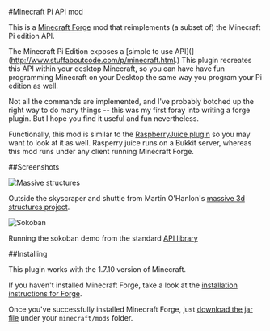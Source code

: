 #Minecraft Pi API mod

This is a [Minecraft Forge](http://www.minecraftforge.net/wiki/Installation/Universal) mod that reimplements (a subset of) the Minecraft Pi edition API.

The Minecraft Pi Edition exposes a [simple to use API](](http://www.stuffaboutcode.com/p/minecraft.html.) This plugin recreates this API within your desktop Minecraft, so you can have have fun programming Minecraft on your Desktop the same way you program your Pi edition as well.

Not all the commands are implemented, and I've probably botched up the right way to do many things -- this was my first foray into writing a forge plugin. But I hope you find it useful and fun nevertheless.

Functionally, this mod is similar to the [RaspberryJuice plugin](https://github.com/zhuowei/RaspberryJuice) so you may want to look at it as well. Rasperry juice runs on a Bukkit server, whereas this mod runs under any client running Minecraft Forge.

##Screenshots

![Massive structures](../blob/master/downloads/massive.jpg?raw=true)

Outside the skyscraper and shuttle from Martin O'Hanlon's [massive 3d structures project](http://www.stuffaboutcode.com/2013/03/minecraft-pi-edition-create-massive-3d.html).

![Sokoban](../blob/master/downloads/sokoban.jpg?raw-true)

Running the sokoban demo from the standard [API library](http://pi.minecraft.net/)

##Installing

This plugin works with the 1.7.10 version of Minecraft.

If you haven't installed Minecraft Forge, take a look at the
[installation instructions for
Forge](http://www.minecraftforge.net/wiki/Installation/Universal).

Once you've successfully installed Minecraft Forge, just [download
the jar file](../blob/master/downloads/McpiApiMod-1.7.10-1.0.jar) under
your `minecraft/mods` folder.
